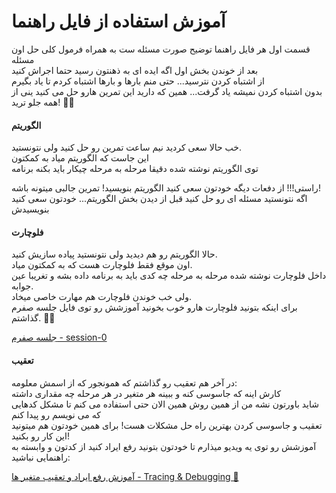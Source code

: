 # آموزش استفاده از فایل راهنما

قسمت اول هر فایل راهنما توضیح صورت مسئله ست به همراه فرمول کلی حل اون مسئله  
بعد از خوندن بخش اول اگه ایده ای به ذهنتون رسید حتما اجراش کنید  
از اشتباه کردن نترسید... حتی منم بارها و بارها اشتباه کردم تا یاد بگیرم  
بدون اشتباه کردن نمیشه یاد گرفت... همین که دارید این تمرین هارو حل می کنید ینی از همه جلو ترید! 🥳🥳

#### الگوریتم

خب حالا سعی کردید نیم ساعت تمرین رو حل کنید ولی نتونستید.  
این جاست که الگوریتم میاد به کمکتون  
توی الگوریتم نوشته شده دقیقا مرحله به مرحله چیکار باید بکنه برنامه

راستی!!! از دفعات دیگه خودتون سعی کنید الگوریتم بنویسید! تمرین جالبی میتونه باشه!  
اگه نتونستید مسئله ای رو حل کنید قبل از دیدن بخش الگوریتم... خودتون سعی کنید بنویسیدش

#### فلوچارت

حالا الگوریتم رو هم دیدید ولی نتونستید پیاده سازیش کنید.  
اون موقع فقط فلوچارت هست که به کمکتون میاد.  
داخل فلوچارت نوشته شده مرحله به مرحله چه کدی باید به برنامه داده بشه و تغریبا عین جوابه.  
ولی خب خوندن فلوچارت هم مهارت خاصی میخاد.  
برای اینکه بتونید فلوچارت هارو خوب بخونید آموزشش رو توی فایل جلسه صفرم گذاشتم. 🥳🥳

[جلسه صفرم - session-0](/sessions/session-0.ipynb)

#### تعقیب

در آخر هم تعقیب رو گذاشتم که همونجور که از اسمش معلومه:  
کارش اینه که جاسوسی کنه و ببینه هر متغیر در هر مرحله چه مقداری داشته  
شاید باورتون نشه من از همین روش همین الان حتی استفاده می کنم تا مشکل کدهایی که می نویسم رو پیدا کنم  
تعقیب و جاسوسی کردن بهترین راه حل مشکلات هست! برای همین خودتون هم میتونید این کار رو بکنید!  
آموزشش رو توی یه ویدیو میذارم تا خودتون بتونید رفع ایراد کنید از کدتون و وابسته به راهنمایی نباشید:

[آموزش رفع ایراد و تعقیب متغیر ها - Tracing & Debugging 🐛](/helps/vsc-debug.mkv)
